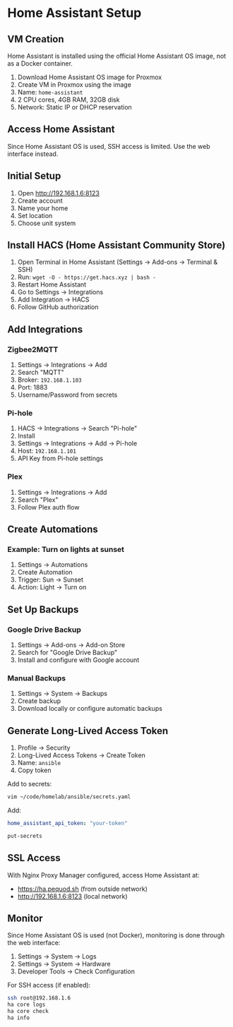 # Home Assistant Setup

## VM Creation

Home Assistant is installed using the official Home Assistant OS image, not as a Docker container.

1. Download Home Assistant OS image for Proxmox
2. Create VM in Proxmox using the image
3. Name: `home-assistant`
4. 2 CPU cores, 4GB RAM, 32GB disk
5. Network: Static IP or DHCP reservation

## Access Home Assistant

Since Home Assistant OS is used, SSH access is limited. Use the web interface instead.

## Initial Setup

1. Open http://192.168.1.6:8123
2. Create account
3. Name your home
4. Set location
5. Choose unit system

## Install HACS (Home Assistant Community Store)

1. Open Terminal in Home Assistant (Settings → Add-ons → Terminal & SSH)
2. Run: `wget -O - https://get.hacs.xyz | bash -`
3. Restart Home Assistant
4. Go to Settings → Integrations
5. Add Integration → HACS
6. Follow GitHub authorization

## Add Integrations

### Zigbee2MQTT
1. Settings → Integrations → Add
2. Search "MQTT"
3. Broker: `192.168.1.103`
4. Port: 1883
5. Username/Password from secrets

### Pi-hole
1. HACS → Integrations → Search "Pi-hole"
2. Install
3. Settings → Integrations → Add → Pi-hole
4. Host: `192.168.1.101`
5. API Key from Pi-hole settings

### Plex
1. Settings → Integrations → Add
2. Search "Plex"
3. Follow Plex auth flow

## Create Automations

### Example: Turn on lights at sunset
1. Settings → Automations
2. Create Automation
3. Trigger: Sun → Sunset
4. Action: Light → Turn on

## Set Up Backups

### Google Drive Backup

1. Settings → Add-ons → Add-on Store
2. Search for "Google Drive Backup"
3. Install and configure with Google account

### Manual Backups

1. Settings → System → Backups
2. Create backup
3. Download locally or configure automatic backups

## Generate Long-Lived Access Token

1. Profile → Security
2. Long-Lived Access Tokens → Create Token
3. Name: `ansible`
4. Copy token

Add to secrets:
```bash
vim ~/code/homelab/ansible/secrets.yaml
```

Add:
```yaml
home_assistant_api_token: "your-token"
```

```bash
put-secrets
```

## SSL Access

With Nginx Proxy Manager configured, access Home Assistant at:
- https://ha.pequod.sh (from outside network)
- http://192.168.1.6:8123 (local network)

## Monitor

Since Home Assistant OS is used (not Docker), monitoring is done through the web interface:

1. Settings → System → Logs
2. Settings → System → Hardware
3. Developer Tools → Check Configuration

For SSH access (if enabled):
```bash
ssh root@192.168.1.6
ha core logs
ha core check
ha info
```
